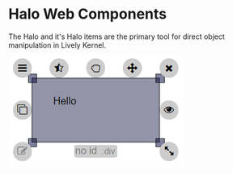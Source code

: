 # Halo Web Components

The Halo and it's Halo items are the primary tool for direct object manipulation in Lively Kernel.

![](lively-halo.png)

<script>
    import ComponentCreator from "src/client/morphic/component-creator.js"
  var container  = lively.query(this, "lively-container")
  if(!container) throw new Error("Not inside lively container?");
  ComponentCreator.createUI(container)
</script>
  
<script>
  ComponentCreator.listComponentsUI(container)
</script>
  